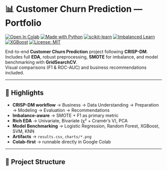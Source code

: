 # 📊 Customer Churn Prediction — Portfolio

[![Open In Colab](https://colab.research.google.com/assets/colab-badge.svg)](
https://colab.research.google.com/github/alfandoo/churn-portfolio/blob/main/Churn_Prediction.ipynb
)
[![Made with Python](https://img.shields.io/badge/Made%20with-Python-3776AB.svg)](#)
[![scikit-learn](https://img.shields.io/badge/scikit--learn-1.x-F7931E)](#)
[![Imbalanced Learn](https://img.shields.io/badge/imblearn-0.12+-teal)](#)
[![XGBoost](https://img.shields.io/badge/XGBoost-1.x-FF6600)](#)
[![License: MIT](https://img.shields.io/badge/License-MIT-green.svg)](#)

End-to-end **Customer Churn Prediction** project following **CRISP-DM**.  
Includes full **EDA**, robust preprocessing, **SMOTE** for imbalance, and model benchmarking with **GridSearchCV**.  
Visual comparisons (F1 & ROC-AUC) and business recommendations included.  

---

## 🚀 Highlights
- **CRISP-DM workflow** → Business → Data Understanding → Preparation → Modeling → Evaluation → Recommendations  
- **Imbalance-aware** → SMOTE + F1 as primary metric  
- **Rich EDA** → Univariate, Bivariate (χ² + Cramér’s V), PCA  
- **Model Benchmarking** → Logistic Regression, Random Forest, XGBoost, SVM, KNN  
- **Artifacts** → `results.csv`, `charts/*.png`  
- **Colab-first** → runnable directly in Google Colab  

---

## 📂 Project Structure
